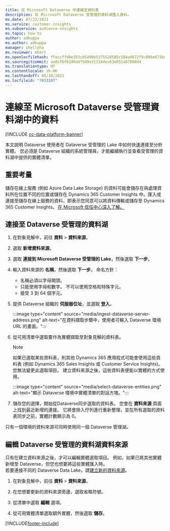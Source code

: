 ```yaml
---
title: 在 Microsoft Dataverse 中連線至資料表
description: 從 Microsoft Dataverse 受管理的資料湖匯入資料。
ms.date: 07/23/2021
ms.service: customer-insights
ms.subservice: audience-insights
ms.topic: how-to
author: adkuppa
ms.author: adkuppa
manager: shellyha
ms.reviewer: mhart
ms.openlocfilehash: ffeccffd0e353cb5490b537552d585c184ad672f9c806e673bd04743214ad068
ms.sourcegitcommit: aa0cfbf6240a9f560e3131bdec63e051a8786dd4
ms.translationtype: HT
ms.contentlocale: zh-HK
ms.lasthandoff: 08/10/2021
ms.locfileid: "7033107"
---
```

# <a name="connect-to-data-in-a-microsoft-dataverse-managed-data-lake"></a>連線至 Microsoft Dataverse 受管理資料湖中的資料

[!INCLUDE [cc-data-platform-banner](../includes/cc-data-platform-banner.md)]

本文說明 Dataverse 使用者在 Dataverse 受管理的 Lake 中如何快速連接至分析實體。 您必須是 Dataverse 組織的系統管理員，才能繼續執行並查看受管理的資料湖中提供的實體清單。

## <a name="important-considerations"></a>重要考量

儲存在線上服務 (例如 Azure Data Lake Storage) 的資料可能會儲存在與處理資料所在位置不同的位置或儲存在 Dynamics 365 Customer Insights 中。匯入或連接至儲存在線上服務的資料，即表示您同意可以將資料傳輸或儲存至 Dynamics 365 Customer Insights。 [在 Microsoft 信任中心深入了解。](https://www.microsoft.com/trust-center)

## <a name="connect-to-a-dataverse-managed-lake"></a>連接至 Dataverse 受管理的資料湖

1. 在對象見解中，前往 **資料** > **資料來源**。

2. 選取 **新增資料來源**。

3. 選取 **連接到 Microsoft Dataverse 受管理的 Lake**，然後選取 **下一步**。

4. 輸入資料來源的 **名稱**，然後選取 **下一步**。 命名方針： 
   - 名稱必須以字母開頭。
   - 只能使用字母和數字。 不可以使用空格和特殊字元。
   - 接受 3 到 64 個字元。

5. 提供 Dataverse 組織的 **伺服器位址**，並選取 **登入**。

   :::image type="content" source="media/ingest-dataverse-server-address.png" alt-text="在資料擷取步驟中，使用者可輸入 Dataverse 環境 URL 的畫面。":::

6. 從可用清單中選取要作為實體擷取至對象見解的資料表。    

   > [!NOTE]
   > 如果已選取某些資料表，則其他 Dynamics 365 應用程式可能會使用這些資料表 (例如 Dynamics 365 Sales Insights 或 Customer Service Insights)。 您無法變更此選取項目。 建立資料來源之後，這些資料表便能以實體的方式使用。

   :::image type="content" source="media/select-dataverse-entities.png" alt-text="顯示 Dataverse 環境中實體清單的對話方塊。":::

7. 儲存您的選擇，開始從Dataverse同步選取的資料表。 您會在 **資料來源** 頁面上找到最近新增的連接。 它將會排入佇列進行重新整理，並在所有選取的資料表同步之前，實體計數顯示為 0。

只有一個環境的資料來源可同時使用同一個 Dataverse 管理湖。

## <a name="edit-a-dataverse-managed-lake-data-source"></a>編輯 Dataverse 受管理的資料湖資料來源

只有在建立資料來源之後，才可以編輯實體選取項目。 例如，如果已將其他實體新增至 Dataverse，但您也想要將這些實體匯入時。    
若要連接不同的 Dataverse Data Lake，請[建立新的資料來源](#connect-to-a-dataverse-managed-lake)。

1. 在對象見解中，前往 **資料** > **資料來源**。

2. 在您想要更新的資料來源旁邊，選取省略符號。

3. 從清單中選取 **編輯** 選項。

4. 從可用實體清單選取額外實體，然後選取 **儲存**。

[!INCLUDE[footer-include](../includes/footer-banner.md)]